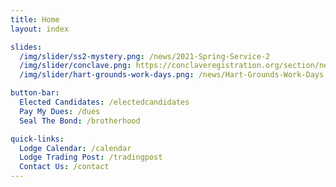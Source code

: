 ```yaml
---
title: Home
layout: index

slides:
  /img/slider/ss2-mystery.png: /news/2021-Spring-Service-2
  /img/slider/conclave.png: https://conclaveregistration.org/section/ne5
  /img/slider/hart-grounds-work-days.png: /news/Hart-Grounds-Work-Days

button-bar:
  Elected Candidates: /electedcandidates
  Pay My Dues: /dues
  Seal The Bond: /brotherhood

quick-links:
  Lodge Calendar: /calendar
  Lodge Trading Post: /tradingpost
  Contact Us: /contact
---
```

